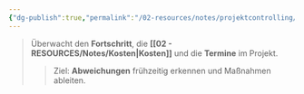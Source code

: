 ```yaml
---
{"dg-publish":true,"permalink":"/02-resources/notes/projektcontrolling/","tags":["projektmanagement"],"noteIcon":"","updated":"2025-03-24T21:42:20.842+01:00"}
---
```


>Überwacht den **Fortschritt**, die **[[02 - RESOURCES/Notes/Kosten\|Kosten]]** und die **Termine** im Projekt. 
>> Ziel: **Abweichungen** frühzeitig erkennen und Maßnahmen ableiten.